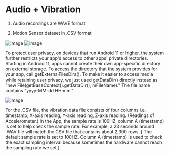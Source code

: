# Audio + Vibration
1. Audio recordings are WAVE format

2. Motion Sensor dataset in .CSV format

![image](https://user-images.githubusercontent.com/41242069/160307541-8d0c86c9-6590-4686-9c9f-a407222ce565.png)
![image](https://user-images.githubusercontent.com/41242069/160307547-41d6e31f-1b76-4dae-b72e-b81dfda67b74.png)

To protect user privacy, on devices that run Android 11 or higher, the system further restricts your app's access to other apps' private directories. Starting in Android 11, apps cannot create their own app-specific directory on external storage. To access the directory that the system provides for your app, call getExternalFilesDirs(). To make it easier to access media while retaining user privacy, we just used getDataDir() directly instead as "new File(getBaseContext().getDataDir(), mFileName)." The file name contains "yyyy-MM-dd HH:mm."

![image](https://user-images.githubusercontent.com/41242069/160307799-2902b78d-e32e-493b-974f-afb6eac7df64.png)

For the .CSV file, the vibration data file consists of four columns i.e. timestamp, X-axis reading, Y-axis reading, Z-axis reading. (Readings of Accelerometer.) In the App, the sample rate is 100HZ, column A (timestamp) is set to help check the sample rate. For example, a 23 seconds around .WAV file will match the.CSV file that contains about 2,300 rows. [ The default sample rate is set to 100HZ.  Column A (timestamp) is used to check the exact sampling interval because sometimes the hardware cannot reach the sampling rate we set.]

